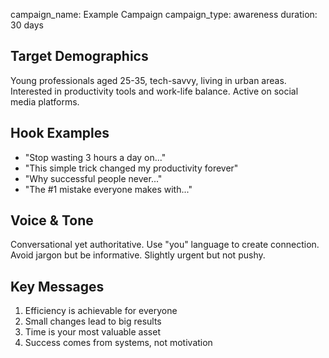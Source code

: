 campaign_name: Example Campaign
campaign_type: awareness
duration: 30 days

## Target Demographics

Young professionals aged 25-35, tech-savvy, living in urban areas. Interested in productivity tools and work-life balance. Active on social media platforms.

## Hook Examples

- "Stop wasting 3 hours a day on..."
- "This simple trick changed my productivity forever"
- "Why successful people never..."
- "The #1 mistake everyone makes with..."

## Voice & Tone

Conversational yet authoritative. Use "you" language to create connection. Avoid jargon but be informative. Slightly urgent but not pushy.

## Key Messages

1. Efficiency is achievable for everyone
2. Small changes lead to big results
3. Time is your most valuable asset
4. Success comes from systems, not motivation
